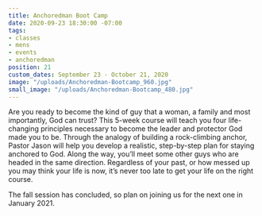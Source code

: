 ```yaml
---
title: Anchoredman Boot Camp
date: 2020-09-23 18:30:00 -07:00
tags:
- classes
- mens
- events
- anchoredman
position: 21
custom_dates: September 23 - October 21, 2020
image: "/uploads/Anchoredman-Bootcamp_960.jpg"
small_image: "/uploads/Anchoredman-Bootcamp_480.jpg"
---
```


Are you ready to become the kind of guy that a woman, a family and most importantly, God can trust? This 5-week course will teach you four life-changing principles necessary to become the leader and protector God made you to be. Through the analogy of building a rock-climbing anchor, Pastor Jason will help you develop a realistic, step-by-step plan for staying anchored to God. Along the way, you’ll meet some other guys who are headed in the same direction. Regardless of your past, or how messed up you may think your life is now, it’s never too late to get your life on the right course. 

The fall session has concluded, so plan on joining us for the next one in January 2021.
